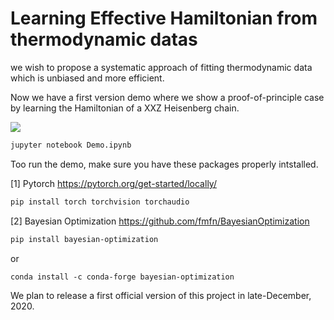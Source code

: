# Learning Effective Hamiltonian from thermodynamic datas


we wish to propose a systematic approach of fitting thermodynamic data
which is unbiased and more efficient.


Now we have a first version demo where we show a proof-of-principle case
by learning the Hamiltonian of a XXZ Heisenberg chain.

![](https://github.com/yusizhuo/QMagen/blob/master/Illustration/Illust_SC.png)

```bash
jupyter notebook Demo.ipynb
```
Too run the demo, make sure you have these packages properly intstalled.

[1] Pytorch
https://pytorch.org/get-started/locally/
```bash
pip install torch torchvision torchaudio
```
[2] Bayesian Optimization
https://github.com/fmfn/BayesianOptimization
```bash
pip install bayesian-optimization
```
or
```
conda install -c conda-forge bayesian-optimization
```

We plan to release a first official version of this project in 
late-December, 2020.
